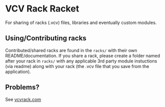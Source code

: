 # VCV Rack Racket

For sharing of racks (.vcv) files, libraries and eventually custom modules.

## Using/Contributing racks

Contributed/shared racks are found in the `racks/` with their own README/documentation. If you share a rack, please create a folder named after your rack in `racks/` with any applicable 3rd party module instuctions (via readme) along with your rack (the .vcv file that you save from the application).

## Problems?

See [vcvrack.com](http://vcvrack.com)
